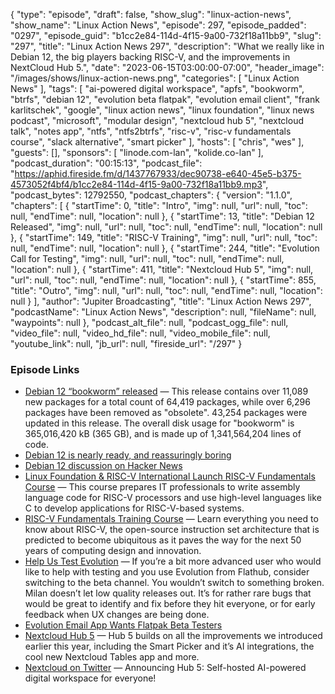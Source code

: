 {
  "type": "episode",
  "draft": false,
  "show_slug": "linux-action-news",
  "show_name": "Linux Action News",
  "episode": 297,
  "episode_padded": "0297",
  "episode_guid": "b1cc2e84-114d-4f15-9a00-732f18a11bb9",
  "slug": "297",
  "title": "Linux Action News 297",
  "description": "What we really like in Debian 12, the big players backing RISC-V, and the improvements in NextCloud Hub 5.",
  "date": "2023-06-15T03:00:00-07:00",
  "header_image": "/images/shows/linux-action-news.png",
  "categories": [
    "Linux Action News"
  ],
  "tags": [
    "ai-powered digital workspace",
    "apfs",
    "bookworm",
    "btrfs",
    "debian 12",
    "evolution beta flatpak",
    "evolution email client",
    "frank karlitschek",
    "google",
    "linux action news",
    "linux foundation",
    "linux news podcast",
    "microsoft",
    "modular design",
    "nextcloud hub 5",
    "nextcloud talk",
    "notes app",
    "ntfs",
    "ntfs2btrfs",
    "risc-v",
    "risc-v fundamentals course",
    "slack alternative",
    "smart picker"
  ],
  "hosts": [
    "chris",
    "wes"
  ],
  "guests": [],
  "sponsors": [
    "linode.com-lan",
    "kolide.co-lan"
  ],
  "podcast_duration": "00:15:13",
  "podcast_file": "https://aphid.fireside.fm/d/1437767933/dec90738-e640-45e5-b375-4573052f4bf4/b1cc2e84-114d-4f15-9a00-732f18a11bb9.mp3",
  "podcast_bytes": 12792550,
  "podcast_chapters": {
    "version": "1.1.0",
    "chapters": [
      {
        "startTime": 0,
        "title": "Intro",
        "img": null,
        "url": null,
        "toc": null,
        "endTime": null,
        "location": null
      },
      {
        "startTime": 13,
        "title": "Debian 12 Released",
        "img": null,
        "url": null,
        "toc": null,
        "endTime": null,
        "location": null
      },
      {
        "startTime": 149,
        "title": "RISC-V Training",
        "img": null,
        "url": null,
        "toc": null,
        "endTime": null,
        "location": null
      },
      {
        "startTime": 244,
        "title": "Evolution Call for Testing",
        "img": null,
        "url": null,
        "toc": null,
        "endTime": null,
        "location": null
      },
      {
        "startTime": 411,
        "title": "Nextcloud Hub 5",
        "img": null,
        "url": null,
        "toc": null,
        "endTime": null,
        "location": null
      },
      {
        "startTime": 855,
        "title": "Outro",
        "img": null,
        "url": null,
        "toc": null,
        "endTime": null,
        "location": null
      }
    ],
    "author": "Jupiter Broadcasting",
    "title": "Linux Action News 297",
    "podcastName": "Linux Action News",
    "description": null,
    "fileName": null,
    "waypoints": null
  },
  "podcast_alt_file": null,
  "podcast_ogg_file": null,
  "video_file": null,
  "video_hd_file": null,
  "video_mobile_file": null,
  "youtube_link": null,
  "jb_url": null,
  "fireside_url": "/297"
}


### Episode Links

  * [Debian 12 “bookworm” released](https://www.debian.org/News/2023/20230610 "Debian 12 “bookworm” released") — This release contains over 11,089 new packages for a total count of 64,419 packages, while over 6,296 packages have been removed as "obsolete". 43,254 packages were updated in this release. The overall disk usage for "bookworm" is 365,016,420 kB (365 GB), and is made up of 1,341,564,204 lines of code.
  * [Debian 12 is nearly ready, and reassuringly boring](https://www.theregister.com/2023/06/05/debian_12/ "Debian 12 is nearly ready, and reassuringly boring")
  * [Debian 12 discussion on Hacker News](https://news.ycombinator.com/item?id=36269934 "Debian 12 discussion on Hacker News")
  * [Linux Foundation & RISC-V International Launch RISC-V Fundamentals Course](https://www.linuxfoundation.org/press/risc-v-fundamentals-course "Linux Foundation & RISC-V International Launch RISC-V Fundamentals Course") — This course prepares IT professionals to write assembly language code for RISC-V processors and use high-level languages like C to develop applications for RISC-V-based systems.
  * [RISC-V Fundamentals Training Course](https://training.linuxfoundation.org/training/riscv-fundamentals-lfd210/ "RISC-V Fundamentals Training Course") — Learn everything you need to know about RISC-V, the open-source instruction set architecture that is predicted to become ubiquitous as it paves the way for the next 50 years of computing design and innovation.
  * [Help Us Test Evolution](https://eischmann.wordpress.com/2023/06/09/help-us-test-evolution/ "Help Us Test Evolution") — If you’re a bit more advanced user who would like to help with testing and you use Evolution from Flathub, consider switching to the beta channel. You wouldn’t switch to something broken. Milan doesn’t let low quality releases out. It’s for rather rare bugs that would be great to identify and fix before they hit everyone, or for early feedback when UX changes are being done.
  * [Evolution Email App Wants Flatpak Beta Testers](https://www.omglinux.com/evolution-flatpak-beta-testing/ "Evolution Email App Wants Flatpak Beta Testers")
  * [Nextcloud Hub 5](https://nextcloud.com/blog/introducing-hub-5-first-to-deliver-self-hosted-ai-powered-digital-workspace/ "Nextcloud Hub 5") — Hub 5 builds on all the improvements we introduced earlier this year, including the Smart Picker and it’s AI integrations, the cool new Nextcloud Tables app and more.
  * [Nextcloud on Twitter](https://twitter.com/nextclouders/status/1668602000139862017 "Nextcloud on Twitter") — Announcing Hub 5: Self-hosted AI-powered digital workspace for everyone!


